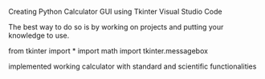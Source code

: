 Creating Python Calculator GUI using Tkinter Visual Studio Code

The best way to do so is by working on projects and putting your knowledge to use.

from tkinter import *
import math
import tkinter.messagebox

implemented working calculator with standard and scientific functionalities
